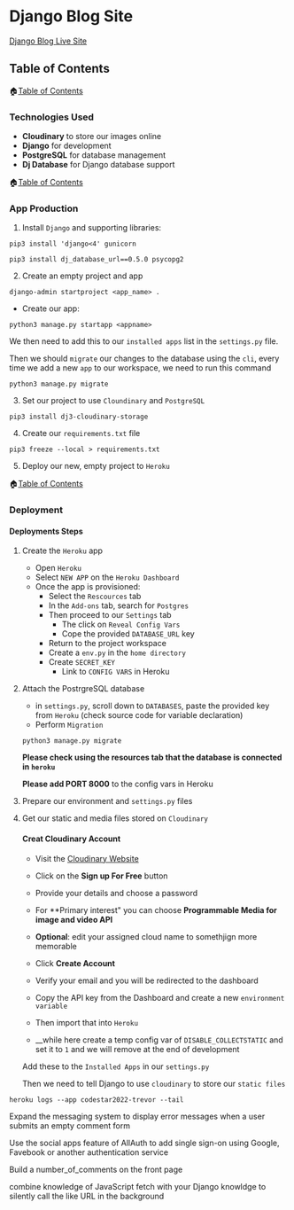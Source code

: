 # Django Blog Site

[Django Blog Live Site]()

## Table of Contents

🏠[Table of Contents](#table-of-contents)

### Technologies Used

- **Cloudinary** to store our images online
- **Django** for development
- **PostgreSQL** for database management
- **Dj Database** for Django database support

🏠[Table of Contents](#table-of-contents)

### App Production

1. Install `Django` and supporting libraries:

```
pip3 install 'django<4' gunicorn
```
```
pip3 install dj_database_url==0.5.0 psycopg2
```

2. Create an empty project and app
```
django-admin startproject <app_name> .
```

- Create our app:
```
python3 manage.py startapp <appname>
```

We then need to add this to our `installed apps` list in the `settings.py` file.

Then we should `migrate` our changes to the database using the `cli`, every time we add a new `app` to our workspace, we need to run this command 

```
python3 manage.py migrate
```

3. Set our project to use `Cloundinary` and `PostgreSQL`
```
pip3 install dj3-cloudinary-storage
```

4. Create our `requirements.txt` file
```
pip3 freeze --local > requirements.txt
```

5. Deploy our new, empty project to `Heroku`

🏠[Table of Contents](#table-of-contents)

### Deployment

#### Deployments Steps

1. Create the `Heroku` app
    - Open `Heroku`
    - Select `NEW APP` on the `Heroku Dashboard`
    - Once the app is provisioned:
        - Select the `Rescources` tab
        - In the `Add-ons` tab, search for `Postgres`
        - Then proceed to our `Settings` tab
            - The click on `Reveal Config Vars`
            - Cope the provided `DATABASE_URL` key
        - Return to the project workspace
        - Create a `env.py` in the `home directory`
        - Create `SECRET_KEY` 
            - Link to `CONFIG VARS` in Heroku

2. Attach the PostrgreSQL database
    - in `settings.py`, scroll down to `DATABASES`, paste the provided key from `Heroku` (check source code for variable declaration)
    - Perform `Migration`
    ```
    python3 manage.py migrate
    ```
    **Please check using the resources tab that the database is connected in `heroku`**

    __Please add PORT 8000__ to the config vars in Heroku

3. Prepare our environment and `settings.py` files
4. Get our static and media files stored on `Cloudinary`

    #### Creat Cloudinary Account
    - Visit the [Cloudinary Website](https://cloudinary.com/)
    - Click on the **Sign up For Free** button
    - Provide your details and choose a password
    - For **Primary interest" you can choose **Programmable Media for image and video API**
    - __Optional__: edit your assigned cloud name to somethjign more memorable
    - Click **Create Account**
    - Verify your email and you will be redirected to the dashboard

    - Copy the API key from the Dashboard and create a new `environment variable`
    - Then import that into `Heroku`
    - __while here create a temp config var of `DISABLE_COLLECTSTATIC` and set it to `1` and we will remove at the end of development

    Add these to the `Installed Apps` in our `settings.py`

    Then we need to tell Django to use `cloudinary` to store our `static files`

```
heroku logs --app codestar2022-trevor --tail
```

Expand the messaging system to display error messages when a user submits an empty comment form

Use the social apps feature of AllAuth to add single sign-on using Google, Favebook or another authentication service

Build a number_of_comments on the front page

combine knowledge of JavaScript fetch with your Django knowldge to silently call the like URL in the background
